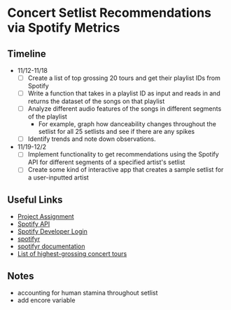 # Concert Setlist Recommendations via Spotify Metrics

## Timeline
- 11/12-11/18
    - [ ] Create a list of top grossing 20 tours and get their playlist IDs from Spotify
    - [ ] Write a function that takes in a playlist ID as input and reads in and returns the dataset of the songs on that playlist
    - [ ] Analyze different audio features of the songs in different segments of the playlist
        - For example, graph how danceability changes throughout the setlist for all 25 setlists and see if there are any spikes
    - [ ] Identify trends and note down observations.
- 11/19-12/2
    - [ ] Implement functionality to get recommendations using the Spotify API for different segments of a specified artist's setlist
    - [ ] Create some kind of interactive app that creates a sample setlist for a user-inputted artist

## Useful Links
- [Project Assignment](https://m154-comp-stats.netlify.app/project)
- [Spotify API](https://developer.spotify.com/documentation/web-api/reference/get-recommendations)
- [Spotify Developer Login](https://developer.spotify.com/)
- [spotifyr](https://www.rcharlie.com/spotifyr/)
- [spotifyr documentation](https://cran.r-project.org/web/packages/spotifyr/spotifyr.pdf)
- [List of highest-grossing concert tours](https://en.wikipedia.org/wiki/List_of_highest-grossing_concert_tours)


## Notes
- accounting for human stamina throughout setlist
- add encore variable